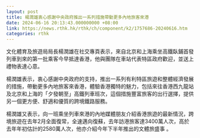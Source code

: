 ```yaml
---
layout: post
title: 楊潤雄衷心感謝中央政府推出一系列措施帶動更多內地旅客來港
date: 2024-06-16 20:13:43.000000000 +08:00
link: https://news.rthk.hk/rthk/ch/component/k2/1757686-20240616.htm
categories: rthk
---
```


文化體育及旅遊局局長楊潤雄在社交專頁表示，來自北京和上海乘坐高鐵臥鋪首發列車到來的第一批乘客今早抵達香港，他與團隊在車站代表特區政府歡迎，並送上禮物表達心意。

楊潤雄表示，衷心感謝中央政府的支持，推出一系列有利特區旅遊和整體經濟發展的措施，帶動更多內地旅客來香港，體驗香港獨特的魅力，包括來往香港西九龍站及北京和上海的「夕發朝至」高鐵列車班次，這個措施豐富旅客的出行選擇，提供另一個更方便、舒適和優質的跨境鐵路服務。

楊潤雄又表示，向一班乘坐列車來港的內地媒體朋友介紹香港旅遊的最新情況，跨境旅遊在去年2月全面復常，全速邁向復蘇，去年訪港旅客達3400萬人次，高於去年年初估計的2580萬人次，他亦介紹今年下半年推出的文體旅盛事 。

